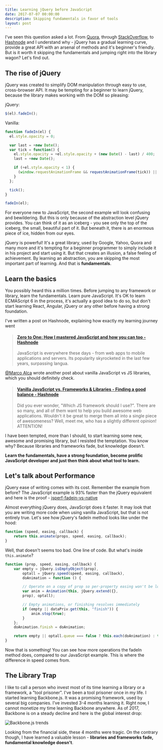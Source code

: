 ```yaml
---
title: Learning jQuery before JavaScript
date: 2017-07-07 00:00:00
description: Skipping fundamentals in favor of tools
layout: post
---
```


I've seen this question asked a lot. From [Quora](https://www.quora.com/I-am-learning-web-development-Should-I-learn-jQuery), through [StackOverflow](https://stackoverflow.com/questions/1095682/learning-javascript-should-i-skip-straight-to-the-good-stuff-the-frameworks), to [Hashnode](https://hashnode.com/post/what-languages-frameworks-and-libraries-should-i-learn-in-order-to-start-front-end-development-citivokyr0rqe9o53ewo86v3g) and I understand why - jQuery has a gradual learning curve, provide a great API with an arsenal of methods and it's beginner's friendly. But is it worth it skipping the fundamentals and jumping right into the library wagon? Let's find out.

## The rise of jQuery

jQuery was created to simplify DOM manipulation through easy to use, cross-browser API. It may be tempting for a beginner to learn jQuery, because the library makes working with the DOM so pleasing:

jQuery:

```javascript
$(el).fadeIn();
```
Vanilla:

```javascript
function fadeIn(el) {
  el.style.opacity = 0;

  var last = +new Date();
  var tick = function() {
    el.style.opacity = +el.style.opacity + (new Date() - last) / 400;
    last = +new Date();

    if (+el.style.opacity < 1) {
      (window.requestAnimationFrame && requestAnimationFrame(tick)) || setTimeout(tick, 16);
    }
  };

  tick();
}

fadeIn(el);
```

For everyone new to JavaScript, the second example will look confusing and bewildering. But this is only because of the abstraction level jQuery provides. You can think of it as an iceberg - you see only the top of the iceberg, the small, beautiful part of it. But beneath it, there is an enormous piece of ice, hidden from our eyes.

jQuery is powerful! It's a great library, used by Google, Yahoo, Quora and many more and it's tempting for a beginner programmer to simply include it in his project and start using it. But that creates an illusion, a false feeling of achievement. By learning an abstraction, you are skipping the most important part of learning. And that is **fundamentals**.

## Learn the basics

You possibly heard this a million times. Before jumping to any framework or library, learn the fundamentals. Learn pure JavaScript. It's OK to learn ECMAScript 6 in the process, it's actually a good idea to do so, but don't start learning React, Angular, jQuery or any other before having a strong foundation.

I've written a post on Hashnode, explaining how exactly my learning journey went

<blockquote class="embedly-card"><h4><a href="https://hashnode.com/post/zero-to-one-how-i-mastered-javascript-and-how-you-can-too-ciuwmrw9j00r50q539clhhdj7">Zero to One: How I mastered JavaScript and how you can too - Hashnode</a></h4><p>JavaScript is everywhere these days - from web apps to mobile applications and servers. Its popularity skyrocketed in the last few years, surpassing langua.</p></blockquote>
<script async src="//cdn.embedly.com/widgets/platform.js" charset="UTF-8"></script>

[@Marco Alca](https://twitter.com/minecrawlerx) wrote another post about vanilla JavaScript vs JS libraries, which you should definitely check.

<blockquote class="embedly-card"><h4><a href="https://hashnode.com/post/vanilla-javascript-vs-frameworks-and-libraries-finding-a-good-balance-civ1zfus90pphdc53q8vtakz5">Vanilla JavaScript vs. Frameworks & Libraries - Finding a good balance - Hashnode</a></h4><p>Did you ever wonder, "Which JS framework should I use?". There are so many, and all of them want to help you build awesome web applications. Wouldn't it be great to merge them all into a single piece of awesomeness? Well, meet me, who has a slightly different opinion! ATTENTION!</p></blockquote>
<script async src="//cdn.embedly.com/widgets/platform.js" charset="UTF-8"></script>

I have been tempted, more than I should, to start learning some new, awesome and promising library, but I resisted the temptation. You know why? Because libraries and frameworks fade, but knowledge doesn't.

**Learn the fundamentals, have a strong foundation, become prolific JavaScript developer and just then think about what tool to learn.**

## Let's talk about Performance

jQuery ease of writing comes with its cost. Remember the example from before? The JavaScript example is 93% faster than the jQuery equivalent and here is the proof - [jsperf-fadein-vs-native](https://jsperf.com/fadein-to-native/1)

Almost everything jQuery does, JavaScript does it faster. It may look that you are writing more code when using vanilla JavaScript, but that is not entirely true. Let's see how jQuery's fadeIn method looks like under the hood:

```javascript
function (speed, easing, callback) {
    return this.animate(props, speed, easing, callback);
}
```

Well, that doesn't seems too bad. One line of code. But what's inside `this.animate`?

```javascript
function (prop, speed, easing, callback) {
    var empty = jQuery.isEmptyObject(prop),
        optall = jQuery.speed(speed, easing, callback),
        doAnimation = function () {

        // Operate on a copy of prop so per-property easing won't be lost
        var anim = Animation(this, jQuery.extend({},
        prop), optall);

        // Empty animations, or finishing resolves immediately
        if (empty || dataPriv.get(this, "finish")) {
            anim.stop(true);
        }
    };
    doAnimation.finish = doAnimation;

    return empty || optall.queue === false ? this.each(doAnimation) : this.queue(optall.queue, doAnimation);
}
```

Now that is something! You can see how more operations the fadeIn method does, compared to our JavaScript example. This is where the difference in speed comes from.

## The Library Trap

I like to call a person who invest most of its time learning a library or a framework, a "tool prisoner". I've been a tool prisoner once in my life. I started learning Backbone.js. It was a promising framework, used by several big companies. I've invested 3-4 months learning it. Right now, I cannot monetize my time learning Backbone anywhere. As of 2017, Backbone is on a steady decline and here is the global interest drop:

![Backbone.js trends](http://i.imgur.com/roqc4G7.png)

Looking from the financial side, these 4 months were tragic. On the contrary though, I have learned a valuable lesson - **libraries and frameworks fade, fundamental knowledge doesn't**.